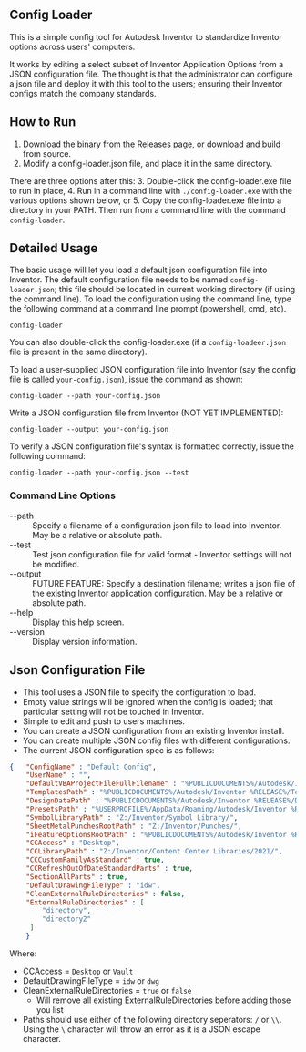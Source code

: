 ## Config Loader

This is a simple config tool for Autodesk Inventor to standardize Inventor options across users' computers. 

It works by editing a select subset of Inventor Application Options from a JSON configuration file. The thought is that the administrator can configure a json file and deploy it with this tool to the users; ensuring their Inventor configs match the company standards.

## How to Run

1. Download the binary from the Releases page, or download and build from source.
2. Modify a config-loader.json file, and place it in the same directory.

There are three options after this:
3. Double-click the config-loader.exe file to run in place,
4. Run in a command line with ```./config-loader.exe``` with the various options shown below, or
5. Copy the config-loader.exe file into a directory in your PATH.  Then run from a command line with the command ```config-loader```.

## Detailed Usage

The basic usage will let you load a default json configuration file into Inventor.  The default configuration file needs to be named ```config-loader.json```; this file should be located in current working directory (if using the command line).  To load the configuration using the command line, type the following command at a command line prompt (powershell, cmd, etc).

    config-loader
 
You can also double-click the config-loader.exe (if a ```config-loadeer.json``` file is present in the same directory).

To load a user-supplied JSON configuration file into Inventor (say the config file is called ```your-config.json```), issue the command as shown:

    config-loader --path your-config.json

Write a JSON configuration file from Inventor (NOT YET IMPLEMENTED):

    config-loader --output your-config.json

To verify a JSON configuration file's syntax is formatted correctly, issue the following command:

    config-loader --path your-config.json --test

### Command Line Options

<dl>
  <dt>--path</dt>
  <dd>Specify a filename of a configuration json file to load into Inventor.  May be a relative or absolute path.</dd>
  
  <dt>--test</dt>
  <dd>Test json configuration file for valid format - Inventor settings will not be modified.</dd>
  
  <dt>--output</dt>
  <dd>FUTURE FEATURE: Specify a destination filename; writes a json file of the existing Inventor application configuration.  May be a relative or absolute path.</dd>
  
  <dt>--help</dt>
  <dd>Display this help screen.</dd>
  
  <dt>--version</dt>
  <dd>Display version information.</dd>

## Json Configuration File

- This tool uses a JSON file to specify the configuration to load.
- Empty value strings will be ignored when the config is loaded; that particular setting will not be touched in Inventor.
- Simple to edit and push to users machines.
- You can create a JSON configuration from an existing Inventor install.
- You can create multiple JSON config files with different configurations.
- The current JSON configuration spec is as follows:

```json
{   "ConfigName" : "Default Config",
    "UserName" : "",
    "DefaultVBAProjectFileFullFilename" : "%PUBLICDOCUMENTS%/Autodesk/Inventor %RELEASE%/Macros/Default.ivb",
    "TemplatesPath" : "%PUBLICDOCUMENTS%/Autodesk/Inventor %RELEASE%/Templates/%LANGUAGE%/",
    "DesignDataPath" : "%PUBLICDOCUMENTS%/Autodesk/Inventor %RELEASE%/Design Data/",
    "PresetsPath" : "%USERPROFILE%/AppData/Roaming/Autodesk/Inventor %RELEASE%/Presets/",
    "SymbolLibraryPath" : "Z:/Inventor/Symbol Library/",
    "SheetMetalPunchesRootPath" : "Z:/Inventor/Punches/",
    "iFeatureOptionsRootPath" : "%PUBLICDOCUMENTS%/Autodesk/Inventor %RELEASE%/Catalog/",
    "CCAccess" : "Desktop",
    "CCLibraryPath" : "Z:/Inventor/Content Center Libraries/2021/",
    "CCCustomFamilyAsStandard" : true,
    "CCRefreshOutOfDateStandardParts" : true,
    "SectionAllParts" : true,
    "DefaultDrawingFileType" : "idw",
    "CleanExternalRuleDirectories" : false,
    "ExternalRuleDirectories" : [
        "directory",
        "directory2"
     ]
    }
```

Where:

- CCAccess = ```Desktop``` or ```Vault```
- DefaultDrawingFileType = ```idw``` or ```dwg```
- CleanExternalRuleDirectories = ```true``` or ```false```
  - Will remove all existing ExternalRuleDirectories before adding those you list
- Paths should use either of the following directory seperators: ```/``` or ```\\```.  Using the ```\``` character will throw an error as it is a JSON escape character.
